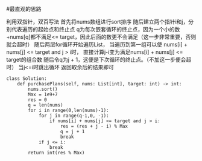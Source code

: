 #最直观的思路

利用双指针，双百写法
首先将nums数组进行sort排序
随后建立两个指针i和j，分别代表遍历的起始点和终止点
q为每次嵌套循环的终止点，因为一个小的数+nums[q]都不满足<= target，因此后面的数更不会满足（这一步非常重要，否则就会超时）
随后两层for循环开始遍历List，
当遍历到第一组可以使 nums[i] + nums[j] <= target and j > i时，
直接计算j-i变为满足nums[i] + nums[j] <= target的组合数
随后令q为j + 1，这便是下次循环的终止点。（不加这一步便会超时）
当j<=i时跳出循环
返回取余后的结果即可



```shell
class Solution:
    def purchasePlans(self, nums: List[int], target: int) -> int:
        nums.sort()
        Max = 1e9+7
        res = 0
        q = len(nums)
        for i in range(0,len(nums)-1):
            for j in range(q-1,0, -1):
                if nums[i] + nums[j] <= target and j > i:
                    res = (res + j - i) % Max
                    q = j + 1
                    break
            if j <= i:
                break
        return int(res % Max)
        

```
